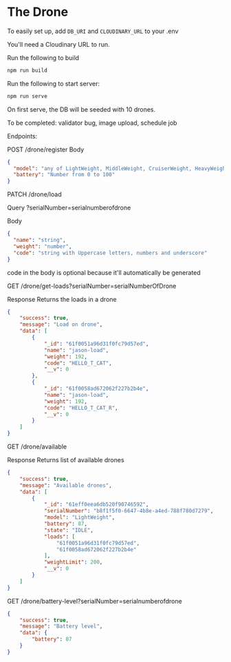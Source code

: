 # The Drone

To easily set up, add `DB_URI` and `CLOUDINARY_URL` to your .env

You'll need a Cloudinary URL to run.

Run the following to build
```Bash
npm run build
```
Run the following to start server:
```Bash
npm run serve
```
On first serve, the DB will be seeded with 10 drones.

To be completed:
validator bug, image upload, schedule job

Endpoints:

POST /drone/register
Body
```JSON
{
  "model": "any of LightWeight, MiddleWeight, CruiserWeight, HeavyWeight",
  "battery": "Number from 0 to 100"
}
```
PATCH /drone/load

Query
?serialNumber=serialnumberofdrone

Body
```JSON
{
  "name": "string",
  "weight": "number",
  "code": "string with Uppercase letters, numbers and underscore"
}
```
code in the body is optional because it'll automatically be generated

GET /drone/get-loads?serialNumber=serialNumberOfDrone

Response
Returns the loads in a drone
```JSON
{
    "success": true,
    "message": "Load on drone",
    "data": [
        {
            "_id": "61f0051a96d31f0fc79d57ed",
            "name": "jason-load",
            "weight": 192,
            "code": "HELLO_T_CAT",
            "__v": 0
        },
        {
            "_id": "61f0058ad672062f227b2b4e",
            "name": "jason-load",
            "weight": 192,
            "code": "HELLO_T_CAT_R",
            "__v": 0
        }
    ]
}
```

GET /drone/available

Response
Returns list of available drones
```JSON
{
    "success": true,
    "message": "Available drones",
    "data": [
        {
            "_id": "61eff0eea6db520f90746592",
            "serialNumber": "b8f1f5f0-6647-4b8e-a4ed-788f780d7279",
            "model": "LightWeight",
            "battery": 87,
            "state": "IDLE",
            "loads": [
                "61f0051a96d31f0fc79d57ed",
                "61f0058ad672062f227b2b4e"
            ],
            "weightLimit": 200,
            "__v": 0
        }
    ]
}
```
GET /drone/battery-level?serialNumber=serialnumberofdrone

```JSON
{
    "success": true,
    "message": "Battery level",
    "data": {
        "battery": 87
    }
}
```